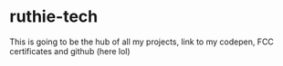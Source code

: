 # ruthie-tech

This is going to be the hub of all my projects, link to my codepen, FCC certificates and github (here lol)
